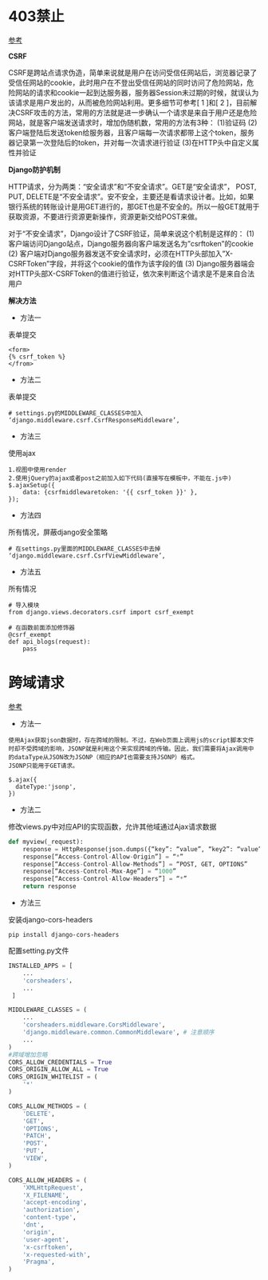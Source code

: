 # 403禁止

[参考](https://blog.csdn.net/ybdesire/article/details/48196843)

**CSRF**

CSRF是跨站点请求伪造，简单来说就是用户在访问受信任网站后，浏览器记录了受信任网站的cookie，此时用户在不登出受信任网站的同时访问了危险网站，危险网站的请求和cookie一起到达服务器，服务器Session未过期的时候，就误认为该请求是用户发出的，从而被危险网站利用。更多细节可参考[ 1 ]和[ 2 ]，目前解决CSRF攻击的方法，常用的方法就是进一步确认一个请求是来自于用户还是危险网站，就是客户端发送请求时，增加伪随机数，常用的方法有3种： 
(1)验证码 
(2)客户端登陆后发送token给服务器，且客户端每一次请求都带上这个token，服务器记录第一次登陆后的token，并对每一次请求进行验证 
(3)在HTTP头中自定义属性并验证

**Django防护机制**

HTTP请求，分为两类：“安全请求”和“不安全请求”。GET是“安全请求”， POST, PUT, DELETE是“不安全请求”。安不安全，主要还是看请求设计者。比如，如果银行系统的转账设计是用GET进行的，那GET也是不安全的。所以一般GET就用于获取资源，不要进行资源更新操作，资源更新交给POST来做。

对于“不安全请求”，Django设计了CSRF验证，简单来说这个机制是这样的： 
(1) 客户端访问Django站点，Django服务器向客户端发送名为”csrftoken”的cookie 
(2) 客户端对Django服务器发送不安全请求时，必须在HTTP头部加入”X-CSRFToken”字段，并将这个cookie的值作为该字段的值 
(3) Django服务器端会对HTTP头部X-CSRFToken的值进行验证，依次来判断这个请求是不是来自合法用户

**解决方法**

- 方法一

表单提交

```
<form>
{% csrf_token %}
</from>
```

- 方法二

表单提交

```
# settings.py的MIDDLEWARE_CLASSES中加入
‘django.middleware.csrf.CsrfResponseMiddleware’,
```

- 方法三

使用ajax

```
1.视图中使用render
2.使用jQuery的ajax或者post之前加入如下代码(直接写在模板中，不能在.js中)
$.ajaxSetup({
    data: {csrfmiddlewaretoken: '{{ csrf_token }}' },
});
```

- 方法四

所有情况，屏蔽django安全策略

```
# 在settings.py里面的MIDDLEWARE_CLASSES中去掉
‘django.middleware.csrf.CsrfViewMiddleware’,
```

- 方法五

所有情况

```
# 导入模块
from django.views.decorators.csrf import csrf_exempt

# 在函数前面添加修饰器
@csrf_exempt
def api_blogs(request):
	pass
```

# 跨域请求

[参考](https://blog.csdn.net/apple9005/article/details/54427902)

- 方法一

```
使用Ajax获取json数据时，存在跨域的限制。不过，在Web页面上调用js的script脚本文件时却不受跨域的影响，JSONP就是利用这个来实现跨域的传输。因此，我们需要将Ajax调用中的dataType从JSON改为JSONP（相应的API也需要支持JSONP）格式。 
JSONP只能用于GET请求。

$.ajax({
  dateType:'jsonp',  
})
```

- 方法二

修改views.py中对应API的实现函数，允许其他域通过Ajax请求数据

```python
def myview(_request): 
	response = HttpResponse(json.dumps({“key”: “value”, “key2”: “value”})) 
	response[“Access-Control-Allow-Origin”] = “*” 
	response[“Access-Control-Allow-Methods”] = “POST, GET, OPTIONS” 
	response[“Access-Control-Max-Age”] = “1000” 
	response[“Access-Control-Allow-Headers”] = “*” 
	return response
```

- 方法三

安装django-cors-headers

```
pip install django-cors-headers
```

配置setting.py文件

```python
INSTALLED_APPS = [
    ...
    'corsheaders'，
    ...
 ] 

MIDDLEWARE_CLASSES = (
    ...
    'corsheaders.middleware.CorsMiddleware',
    'django.middleware.common.CommonMiddleware', # 注意顺序
    ...
)
#跨域增加忽略
CORS_ALLOW_CREDENTIALS = True
CORS_ORIGIN_ALLOW_ALL = True
CORS_ORIGIN_WHITELIST = (
    '*'
)

CORS_ALLOW_METHODS = (
    'DELETE',
    'GET',
    'OPTIONS',
    'PATCH',
    'POST',
    'PUT',
    'VIEW',
)

CORS_ALLOW_HEADERS = (
    'XMLHttpRequest',
    'X_FILENAME',
    'accept-encoding',
    'authorization',
    'content-type',
    'dnt',
    'origin',
    'user-agent',
    'x-csrftoken',
    'x-requested-with',
    'Pragma',
)
```

